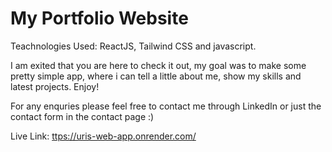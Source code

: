 
# My Portfolio Website
Teachnologies Used: ReactJS, Tailwind CSS and javascript.

I am exited that you are here to check it out, my goal was to make some pretty simple app, where i can tell a little about me, show my skills and latest projects. Enjoy! 

For any enquries please feel free to contact me through LinkedIn or just the contact form in the contact page :)

Live Link:
[ttps://uris-web-app.onrender.com/](https://uris-web-app.onrender.com/)
